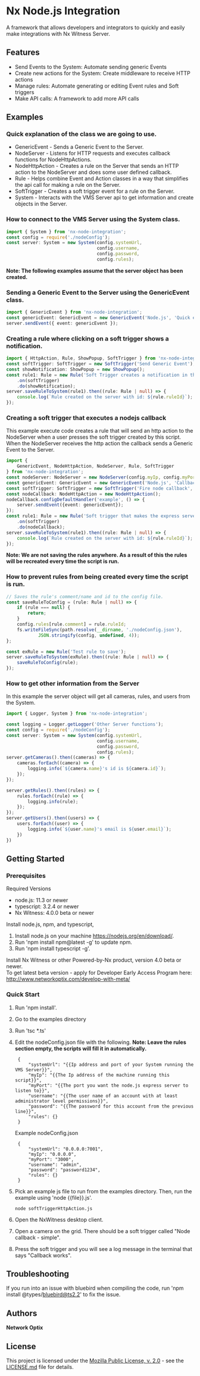 <!--
 Copyright 2017-present Network Optix, Inc.
 This source code file is subject to the terms of the Mozilla Public
 License, v. 2.0. If a copy of the MPL was not distributed with this
 file, you can obtain one at http://mozilla.org/MPL/2.0/.
-->
# Nx Node.js Integration

A framework that allows developers and integrators to quickly and easily make integrations with Nx
    Witness Server.

## Features
- Send Events to the System: Automate sending generic Events
- Create new actions for the System: Create middleware to receive HTTP actions
- Manage rules: Automate generating or editing Event rules and Soft triggers
- Make API calls: A framework to add more API calls

## Examples
### Quick explanation of the class we are going to use.
* GenericEvent - Sends a Generic Event to the Server.
* NodeServer - Listens for HTTP requests and executes callback functions for NodeHttpActions.
* NodeHttpAction - Creates a rule on the Server that sends an HTTP action to the NodeServer and
    does some user defined callback.
* Rule - Helps combine Event and Action classes in a way that simplifies the api call for making a
    rule on the Server.
* SoftTrigger - Creates a soft trigger event for a rule on the Server.
* System - Interacts with the VMS Server api to get information and create objects in the Server.

### How to connect to the VMS Server using the System class.  
```typescript
import { System } from 'nx-node-integration';
const config = require('./nodeConfig');
const server: System = new System(config.systemUrl,
                                  config.username,
                                  config.password,
                                  config.rules);
```
**Note: The following examples assume that the server object has been created.**

### Sending a Generic Event to the Server using the GenericEvent class. 
```typescript
import { GenericEvent } from 'nx-node-integration';
const genericEvent: GenericEvent = new GenericEvent('Node.js', 'Quick example.');
server.sendEvent({ event: genericEvent });
```

### Creating a rule where clicking on a soft trigger shows a notification.
```typescript
import { HttpAction, Rule, ShowPopup, SoftTrigger } from 'nx-node-integration';
const softTrigger: SoftTrigger = new SoftTrigger('Send Generic Event');
const showNotification: ShowPopup = new ShowPopup();
const rule1: Rule = new Rule('Soft Trigger creates a notification in the System.', false)
    .on(softTrigger)
    .do(showNotification);
server.saveRuleToSystem(rule1).then((rule: Rule | null) => {
    console.log(`Rule created on the server with id: ${rule.ruleId}`);
});
```
### Creating a soft trigger that executes a nodejs callback
This example execute code creates a rule that will send an http action to the NodeServer when a
    user presses the soft trigger created by this script. When the NodeServer receives the http
    action the callback sends a Generic Event to the Server.
```typescript
import { 
    GenericEvent, NodeHttpAction, NodeServer, Rule, SoftTrigger
} from 'nx-node-integration';
const nodeServer: NodeServer = new NodeServer(config.myIp, config.myPort);
const genericEvent: GenericEvent = new GenericEvent('Node.js', 'Callback was clicked');
const softTrigger: SoftTrigger = new SoftTrigger('Fire node callback', '_lock_locked');
const nodeCallback: NodeHttpAction = new NodeHttpAction();
nodeCallback.configDefaultHandler('example', () => {
    server.sendEvent({event: genericEvent});
});
const rule1: Rule = new Rule('Soft trigger that makes the express server send a Generic Event')
    .on(softTrigger)
    .do(nodeCallback);
server.saveRuleToSystem(rule1).then((rule: Rule | null) => {
    console.log(`Rule created on the server with id: ${rule.ruleId}`);
});
```

**Note: We are not saving the rules anywhere. As a result of this the rules will be recreated
    every time the script is run.**

### How to prevent rules from being created every time the script is run.
```typescript
// Saves the rule's comment/name and id to the config file.
const saveRuleToConfig = (rule: Rule | null) => {
    if (rule === null) {
        return;
    }
    config.rules[rule.comment] = rule.ruleId;
    fs.writeFileSync(path.resolve(__dirname, './nodeConfig.json'),
            JSON.stringify(config, undefined, 4));
};

const exRule = new Rule('Test rule to save');
server.saveRuleToSystem(exRule).then((rule: Rule | null) => {
    saveRuleToConfig(rule);
});
```

### How to get other information from the Server
In this example the server object will get all cameras, rules, and users from the System.
```typescript
import { Logger, System } from 'nx-node-integration';

const logging = Logger.getLogger('Other Server functions');
const config = require('./nodeConfig');
const server: System = new System(config.systemUrl,
                                  config.username,
                                  config.password,
                                  config.rules);
server.getCameras().then((cameras) => {
    cameras.forEach((camera) => {
        logging.info(`${camera.name}'s id is ${camera.id}`);
    });
});

server.getRules().then((rules) => {
    rules.forEach((rule) => {
        logging.info(rule);
    });
});
server.getUsers().then((users) => {
    users.forEach((user) => {
        logging.info(`${user.name}'s email is ${user.email}`);
    })
})
```

## Getting Started

### Prerequisites
Required Versions
* node.js: 11.3 or newer
* typescript: 3.2.4 or newer
* Nx Witness: 4.0.0 beta or newer

Install node.js, npm, and typescript,
1. Install node.js on your machine https://nodejs.org/en/download/.
2. Run 'npm install npm@latest -g' to update npm.
3. Run 'npm install typescript -g'.

Install Nx Witness or other Powered-by-Nx product, version 4.0 beta or newer.  
To get latest beta version - apply for Developer Early Access Program here:
    http://www.networkoptix.com/develop-with-meta/

### Quick Start
1. Run 'npm install'.
2. Go to the examples directory
3. Run 'tsc *.ts'
4. Edit the nodeConfig.json file with the following. **Note: Leave the rules section empty, the 
    scripts will fill it in automatically.**
    
        {
            "systemUrl": "{{Ip address and port of your System running the VMS Server}}",
            "myIp": "{{The Ip address of the machine running this script}}",
            "myPort": "{{The port you want the node.js express server to listen to}}",
            "username": "{{The user name of an account with at least administrator level permissions}}",
            "password": "{{The password for this account from the previous line}}",
            "rules": {}
        }
    
    Example nodeConfig.json
    
        {
            "systemUrl": "0.0.0.0:7001",
            "myIp": "0.0.0.0",
            "myPort": "3000",
            "username": "admin",
            "password": "password1234",
            "rules": {}
        }
        
5. Pick an example js file to run from the examples directory. Then, run the example using
    'node {{file}}.js'.

    ```
    node softTriggerHttpAction.js
    ```
    
6. Open the NxWitness desktop client.
7. Open a camera on the grid. There should be a soft trigger called "Node callback - simple".
8. Press the soft trigger and you will see a log message in the terminal that says "Callback
    works".
    
## Troubleshooting
If you run into an issue with bluebird when compiling the code, run 'npm install @types/bluebird@ts2.2' to fix the issue.

## Authors

**Network Optix**

## License
This project is licensed under the [Mozilla Public License, v. 2.0](http://mozilla.org/MPL/2.0/) -
    see the [LICENSE.md]() file for details.

